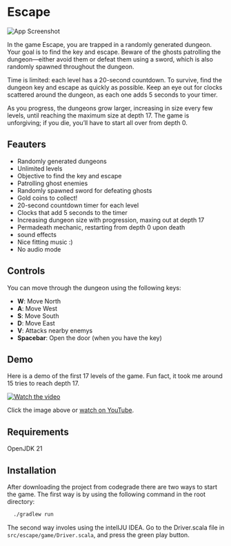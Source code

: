 
# Escape
![App Screenshot](https://s1.gifyu.com/images/SOsrY.gif)


In the game Escape, you are trapped in a randomly generated dungeon. Your goal is to find the key and escape. Beware of the ghosts patrolling the dungeon—either avoid them or defeat them using a sword, which is also randomly spawned throughout the dungeon.

Time is limited: each level has a 20-second countdown. To survive, find the dungeon key and escape as quickly as possible. Keep an eye out for clocks scattered around the dungeon, as each one adds 5 seconds to your timer.

As you progress, the dungeons grow larger, increasing in size every few levels, until reaching the maximum size at depth 17. The game is unforgiving; if you die, you’ll have to start all over from depth 0.





## Feauters

- Randomly generated dungeons
- Unlimited levels
- Objective to find the key and escape
- Patrolling ghost enemies
- Randomly spawned sword for defeating ghosts
- Gold coins to collect!
- 20-second countdown timer for each level
- Clocks that add 5 seconds to the timer
- Increasing dungeon size with progression, maxing out at depth 17
- Permadeath mechanic, restarting from depth 0 upon death
- sound effects
- Nice fitting music :)
- No audio mode

## Controls

You can move through the dungeon using the following keys:

- **W**: Move North
- **A**: Move West
- **S**: Move South
- **D**: Move East
- **V**: Attacks nearby enemys
- **Spacebar**: Open the door (when you have the key)

## Demo

Here is a demo of the first 17 levels of the game. Fun fact, it took me around 15 tries to reach depth 17.

[![Watch the video](https://img.youtube.com/vi/DHLIkmReCFE/0.jpg)](https://www.youtube.com/watch?v=DHLIkmReCFE&ab_channel=ChickenNuggetGud)

Click the image above or [watch on YouTube](https://www.youtube.com/watch?v=DHLIkmReCFE&ab_channel=ChickenNuggetGud).

## Requirements
OpenJDK 21
## Installation

After downloading the project from codegrade there are two ways to start the game. The first way is by using the following command in the root directory:
```bash
  ./gradlew run
```

The second way involes using the intelIJU IDEA. Go to the Driver.scala file in     ```
     src/escape/game/Driver.scala
     ```, and press the green play button.
    
